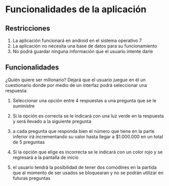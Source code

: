 # Funcionalidades de la aplicación
## Restricciones 


1) La aplicación funcionará en android en el sistema operativo 7 
2) La aplicación no necesita una base de datos para su funcionamiento
3) No podrá guardar ninguna información que el usuario intente darle 


## Funcionalidades 

¿Quién quiere ser millonario? Dejará que el usuario juegue en él un cuestionario donde por medio de un interfaz podrá seleccionar una respuesta:

1) Seleccionar una opción entre 4 respuestas a una pregunta que se le suministre 

2) Si la opción es correcta se le indicará con una luz verde en la respuesta y será llevado a la siguiente pregunta

3) a cada pregunta que responda bien el número que tiene en la parte inferior irá incrementando su valor hasta llegar a $1.000.000 en un total de 5 preguntas 

4) Si la opción que elige es incorrecta se le indicará con un color rojo y se regresará a la pantalla de inicio 

5) el usuario tendrá la posibilidad de tener dos comodines en la partida que al momento de ser usados se bloquearan y  no se podrán utilizar en futuras preguntas 
